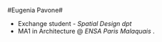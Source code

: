 #Eugenia Pavone#

* Exchange student - *Spatial Design dpt*
* MA1 in Architecture @ *ENSA Paris Malaquais* . 
